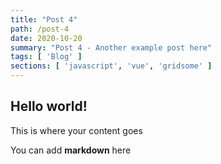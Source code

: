 ```yaml
---
title: "Post 4"
path: /post-4
date: 2020-10-20
summary: "Post 4 - Another example post here"
tags: [ 'Blog' ]
sections: [ 'javascript', 'vue', 'gridsome' ]
---
```


## Hello world!

This is where your content goes

You can add **markdown** here
